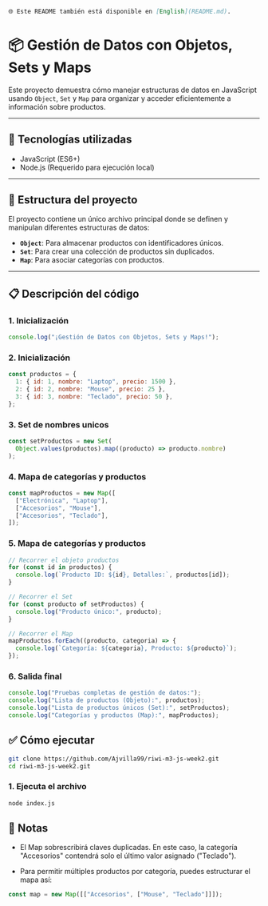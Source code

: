 ```markdown
🌐 Este README también está disponible en [English](README.md).
```

# 📦 Gestión de Datos con Objetos, Sets y Maps

Este proyecto demuestra cómo manejar estructuras de datos en JavaScript usando `Object`, `Set` y `Map` para organizar y acceder eficientemente a información sobre productos.

---

## 🚀 Tecnologías utilizadas

- JavaScript (ES6+)
- Node.js (Requerido para ejecución local)

---

## 📂 Estructura del proyecto

El proyecto contiene un único archivo principal donde se definen y manipulan diferentes estructuras de datos:

- **`Object`**: Para almacenar productos con identificadores únicos.
- **`Set`**: Para crear una colección de productos sin duplicados.
- **`Map`**: Para asociar categorías con productos.

---

## 📋 Descripción del código

### 1. Inicialización

```js
console.log("¡Gestión de Datos con Objetos, Sets y Maps!");
```

### 2. Inicialización

```js
const productos = {
  1: { id: 1, nombre: "Laptop", precio: 1500 },
  2: { id: 2, nombre: "Mouse", precio: 25 },
  3: { id: 3, nombre: "Teclado", precio: 50 },
};
```

### 3. Set de nombres unicos

```js
const setProductos = new Set(
  Object.values(productos).map((producto) => producto.nombre)
);
```

### 4. Mapa de categorías y productos

```js
const mapProductos = new Map([
  ["Electrónica", "Laptop"],
  ["Accesorios", "Mouse"],
  ["Accesorios", "Teclado"],
]);
```

### 5. Mapa de categorías y productos

```js
// Recorrer el objeto productos
for (const id in productos) {
  console.log(`Producto ID: ${id}, Detalles:`, productos[id]);
}

// Recorrer el Set
for (const producto of setProductos) {
  console.log("Producto único:", producto);
}

// Recorrer el Map
mapProductos.forEach((producto, categoria) => {
  console.log(`Categoría: ${categoria}, Producto: ${producto}`);
});
```

### 6. Salida final

```js
console.log("Pruebas completas de gestión de datos:");
console.log("Lista de productos (Objeto):", productos);
console.log("Lista de productos únicos (Set):", setProductos);
console.log("Categorías y productos (Map):", mapProductos);
```

## ✅ Cómo ejecutar

```bash
git clone https://github.com/Ajvilla99/riwi-m3-js-week2.git
cd riwi-m3-js-week2.git
```

### 1. Ejecuta el archivo

```bash
node index.js
```

## 📌 Notas

- El Map sobrescribirá claves duplicadas. En este caso, la categoría "Accesorios" contendrá solo el último valor asignado ("Teclado").

- Para permitir múltiples productos por categoría, puedes estructurar el mapa así:

```js
const map = new Map([["Accesorios", ["Mouse", "Teclado"]]]);
```
